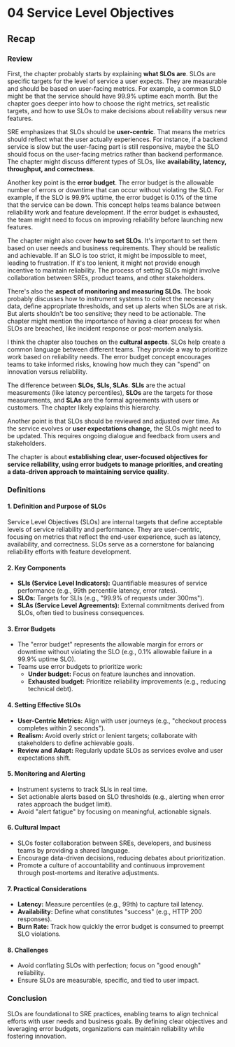 # 04 Service Level Objectives

## Recap

### Review

First, the chapter probably starts by explaining **what SLOs are**. SLOs are specific targets for the level of service a user expects. They are measurable and should be based on user-facing metrics. For example, a common SLO might be that the service should have 99.9% uptime each month. But the chapter goes deeper into how to choose the right metrics, set realistic targets, and how to use SLOs to make decisions about reliability versus new features.

SRE emphasizes that SLOs should be **user-centric**. That means the metrics should reflect what the user actually experiences. For instance, if a backend service is slow but the user-facing part is still responsive, maybe the SLO should focus on the user-facing metrics rather than backend performance. The chapter might discuss different types of SLOs, like **availability, latency, throughput, and correctness**.

Another key point is the **error budget**. The error budget is the allowable number of errors or downtime that can occur without violating the SLO. For example, if the SLO is 99.9% uptime, the error budget is 0.1% of the time that the service can be down. This concept helps teams balance between reliability work and feature development. If the error budget is exhausted, the team might need to focus on improving reliability before launching new features.

The chapter might also cover **how to set SLOs**. It's important to set them based on user needs and business requirements. They should be realistic and achievable. If an SLO is too strict, it might be impossible to meet, leading to frustration. If it's too lenient, it might not provide enough incentive to maintain reliability. The process of setting SLOs might involve collaboration between SREs, product teams, and other stakeholders.

There's also the **aspect of monitoring and measuring SLOs**. The book probably discusses how to instrument systems to collect the necessary data, define appropriate thresholds, and set up alerts when SLOs are at risk. But alerts shouldn't be too sensitive; they need to be actionable. The chapter might mention the importance of having a clear process for when SLOs are breached, like incident response or post-mortem analysis.

I think the chapter also touches on the **cultural aspects**. SLOs help create a common language between different teams. They provide a way to prioritize work based on reliability needs. The error budget concept encourages teams to take informed risks, knowing how much they can "spend" on innovation versus reliability.

The difference between **SLOs, SLIs, SLAs**. **SLIs** are the actual measurements (like latency percentiles), **SLOs** are the targets for those measurements, and **SLAs** are the formal agreements with users or customers. The chapter likely explains this hierarchy.

Another point is that SLOs should be reviewed and adjusted over time. As the service evolves or **user expectations change,** the SLOs might need to be updated. This requires ongoing dialogue and feedback from users and stakeholders.

The chapter is about **establishing clear, user-focused objectives for service reliability, using error budgets to manage priorities, and creating a data-driven approach to maintaining service quality**.

### Definitions

#### **1. Definition and Purpose of SLOs**

Service Level Objectives (SLOs) are internal targets that define acceptable levels of service reliability and performance. They are user-centric, focusing on metrics that reflect the end-user experience, such as latency, availability, and correctness. SLOs serve as a cornerstone for balancing reliability efforts with feature development.

#### **2. Key Components**

- **SLIs (Service Level Indicators):** Quantifiable measures of service performance (e.g., 99th percentile latency, error rates).
- **SLOs:** Targets for SLIs (e.g., "99.9% of requests under 300ms").
- **SLAs (Service Level Agreements):** External commitments derived from SLOs, often tied to business consequences.

#### **3. Error Budgets**

- The "error budget" represents the allowable margin for errors or downtime without violating the SLO (e.g., 0.1% allowable failure in a 99.9% uptime SLO).
- Teams use error budgets to prioritize work:
  - **Under budget:** Focus on feature launches and innovation.
  - **Exhausted budget:** Prioritize reliability improvements (e.g., reducing technical debt).

#### **4. Setting Effective SLOs**

- **User-Centric Metrics:** Align with user journeys (e.g., "checkout process completes within 2 seconds").
- **Realism:** Avoid overly strict or lenient targets; collaborate with stakeholders to define achievable goals.
- **Review and Adapt:** Regularly update SLOs as services evolve and user expectations shift.

#### **5. Monitoring and Alerting**

- Instrument systems to track SLIs in real time.
- Set actionable alerts based on SLO thresholds (e.g., alerting when error rates approach the budget limit).
- Avoid "alert fatigue" by focusing on meaningful, actionable signals.

#### **6. Cultural Impact**

- SLOs foster collaboration between SREs, developers, and business teams by providing a shared language.
- Encourage data-driven decisions, reducing debates about prioritization.
- Promote a culture of accountability and continuous improvement through post-mortems and iterative adjustments.

#### **7. Practical Considerations**

- **Latency:** Measure percentiles (e.g., 99th) to capture tail latency.
- **Availability:** Define what constitutes "success" (e.g., HTTP 200 responses).
- **Burn Rate:** Track how quickly the error budget is consumed to preempt SLO violations.

#### **8. Challenges**

- Avoid conflating SLOs with perfection; focus on "good enough" reliability.
- Ensure SLOs are measurable, specific, and tied to user impact.

### **Conclusion**

SLOs are foundational to SRE practices, enabling teams to align technical efforts with user needs and business goals. By defining clear objectives and leveraging error budgets, organizations can maintain reliability while fostering innovation.
